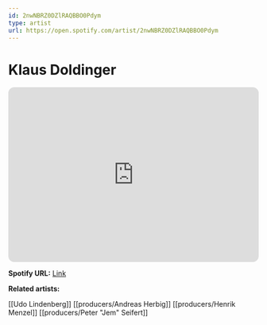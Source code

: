 ```yaml
---
id: 2nwNBRZ0DZlRAQBBO0Pdym
type: artist
url: https://open.spotify.com/artist/2nwNBRZ0DZlRAQBBO0Pdym
---
```

# Klaus Doldinger

<iframe style="border-radius:12px" src="https://open.spotify.com/embed/artist/2nwNBRZ0DZlRAQBBO0Pdym" width="100%" height="352" frameBorder="0" allowfullscreen="" allow="autoplay; clipboard-write; encrypted-media; fullscreen; picture-in-picture" loading="lazy"></iframe>

**Spotify URL:** [Link](https://open.spotify.com/artist/2nwNBRZ0DZlRAQBBO0Pdym)

**Related artists:**

[[Udo Lindenberg]]
[[producers/Andreas Herbig]]
[[producers/Henrik Menzel]]
[[producers/Peter "Jem" Seifert]]
